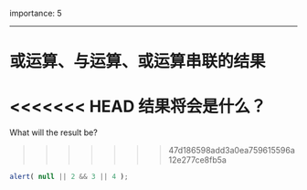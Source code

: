 importance: 5

---

# 或运算、与运算、或运算串联的结果

<<<<<<< HEAD
结果将会是什么？
=======
What will the result be?
>>>>>>> 47d186598add3a0ea759615596a12e277ce8fb5a

```js
alert( null || 2 && 3 || 4 );
```

